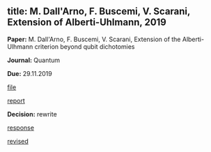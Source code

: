 
title: M. Dall'Arno, F. Buscemi, V. Scarani, Extension of Alberti-Uhlmann, 2019
---

**Paper:** M. Dall'Arno, F. Buscemi, V. Scarani, Extension of the Alberti-Ulhmann criterion beyond qubit dichotomies

**Journal:** Quantum

**Due:** 29.11.2019

[file](REF_dallarno2019/file.pdf)

[report](REF_dallarno2019/report.pdf)

**Decision:** rewrite

[response](REF_dallarno2019/response-letter.pdf)

[revised](REF_dallarno2019/revised.pdf)

